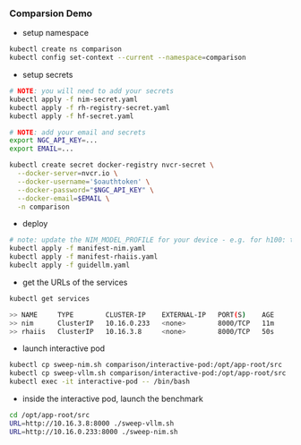 ### Comparsion Demo

- setup namespace

```bash
kubectl create ns comparison
kubectl config set-context --current --namespace=comparison
```

- setup secrets

```bash
# NOTE: you will need to add your secrets
kubectl apply -f nim-secret.yaml
kubectl apply -f rh-registry-secret.yaml
kubectl apply -f hf-secret.yaml

# NOTE: add your email and secrets
export NGC_API_KEY=...
export EMAIL=...

kubectl create secret docker-registry nvcr-secret \
  --docker-server=nvcr.io \
  --docker-username='$oauthtoken' \
  --docker-password="$NGC_API_KEY" \
  --docker-email=$EMAIL \
  -n comparison
```

- deploy

```bash
# note: update the NIM_MODEL_PROFILE for your device - e.g. for h100: tensorrt_llm-h100-bf16-tp4-pp1-throughput-2330:10de-4
kubectl apply -f manifest-nim.yaml
kubectl apply -f manifest-rhaiis.yaml
kubeclt apply -f guidellm.yaml
```

- get the URLs of the services

```bash
kubectl get services

>> NAME     TYPE        CLUSTER-IP    EXTERNAL-IP   PORT(S)    AGE
>> nim      ClusterIP   10.16.0.233   <none>        8000/TCP   11m
>> rhaiis   ClusterIP   10.16.3.8     <none>        8000/TCP   50s
```

- launch interactive pod

```bash
kubectl cp sweep-nim.sh comparison/interactive-pod:/opt/app-root/src
kubectl cp sweep-vllm.sh comparison/interactive-pod:/opt/app-root/src
kubectl exec -it interactive-pod -- /bin/bash
```

- inside the interactive pod, launch the benchmark
```bash
cd /opt/app-root/src
URL=http://10.16.3.8:8000 ./sweep-vllm.sh
URL=http://10.16.0.233:8000 ./sweep-nim.sh
```


